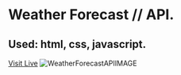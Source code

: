 # Weather Forecast // API.
## Used: html, css, javascript.
[Visit Live](https://giorgigok.github.io/weather-forecast---Giorgi-Gokadze/)
![WeatherForecastAPIIMAGE](https://i.imgur.com/929ZfwB.png)

